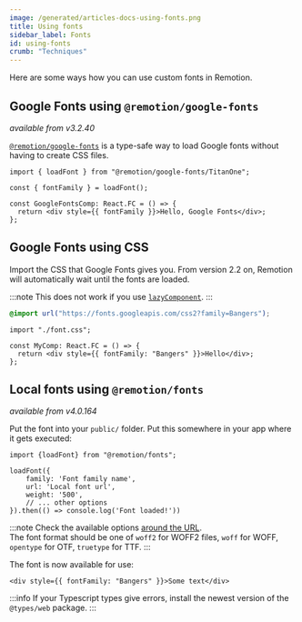 ```yaml
---
image: /generated/articles-docs-using-fonts.png
title: Using fonts
sidebar_label: Fonts
id: using-fonts
crumb: "Techniques"
---
```


Here are some ways how you can use custom fonts in Remotion.

## Google Fonts using `@remotion/google-fonts`

_available from v3.2.40_

[`@remotion/google-fonts`](/docs/google-fonts/index.md) is a type-safe way to load Google fonts without having to create CSS files.

```tsx title="MyComp.tsx"
import { loadFont } from "@remotion/google-fonts/TitanOne";

const { fontFamily } = loadFont();

const GoogleFontsComp: React.FC = () => {
  return <div style={{ fontFamily }}>Hello, Google Fonts</div>;
};
```

## Google Fonts using CSS

Import the CSS that Google Fonts gives you. From version 2.2 on, Remotion will automatically wait until the fonts are loaded.

:::note
This does not work if you use [`lazyComponent`](/docs/composition#lazycomponent).
:::

```css title="font.css"
@import url("https://fonts.googleapis.com/css2?family=Bangers");
```

```tsx twoslash title="MyComp.tsx"
import "./font.css";

const MyComp: React.FC = () => {
  return <div style={{ fontFamily: "Bangers" }}>Hello</div>;
};
```

## Local fonts using `@remotion/fonts`

_available from v4.0.164_

Put the font into your `public/` folder.
Put this somewhere in your app where it gets executed:

```tsx twoslash title="load-fonts.ts"
import {loadFont} from "@remotion/fonts";

loadFont({
	family: 'Font family name',
	url: 'Local font url',
	weight: '500',
	// ... other options 
}).then(() => console.log('Font loaded!'))
```

:::note
Check the available options [around the URL](/docs/fonts/load-font).  
The font format should be one of `woff2` for WOFF2 files, `woff` for WOFF, `opentype` for OTF, `truetype` for TTF.
:::

The font is now available for use:

```tsx twoslash title="MyComp.tsx"
<div style={{ fontFamily: "Bangers" }}>Some text</div>
```

:::info
If your Typescript types give errors, install the newest version of the `@types/web` package.
:::
